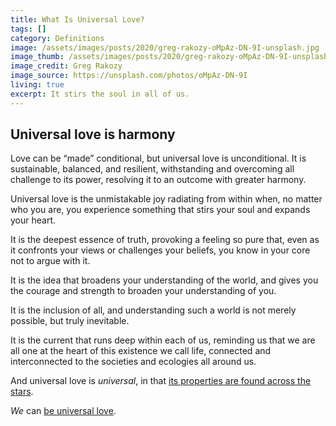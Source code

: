 ```yaml
---
title: What Is Universal Love?
tags: []
category: Definitions
image: /assets/images/posts/2020/greg-rakozy-oMpAz-DN-9I-unsplash.jpg
image_thumb: /assets/images/posts/2020/greg-rakozy-oMpAz-DN-9I-unsplash_thumbnail.jpg
image_credit: Greg Rakozy
image_source: https://unsplash.com/photos/oMpAz-DN-9I
living: true
excerpt: It stirs the soul in all of us.
---
```


## Universal love is harmony

Love can be “made” conditional, but universal love is unconditional. It is sustainable, balanced, and resilient, withstanding and overcoming all challenge to its power, resolving it to an outcome with greater harmony.

Universal love is the unmistakable joy radiating from within when, no matter who you are, you experience something that stirs your soul and expands your heart.

It is the deepest essence of truth, provoking a feeling so pure that, even as it confronts your views or challenges your beliefs, you know in your core not to argue with it.

It is the idea that broadens your understanding of the world, and gives you the courage and strength to broaden your understanding of you.

It is the inclusion of all, and understanding such a world is not merely possible, but truly inevitable.

It is the current that runs deep within each of us, reminding us that we are all one at the heart of this existence we call life, connected and interconnected to the societies and ecologies all around us.

And universal love is _universal_, in that [its properties are found across the stars](https://goinglovefirst.com/models/universal-growth-model).

_We_ can [be universal love](https://goinglovefirst.com/how-to/create-better-world-tomorrow).
